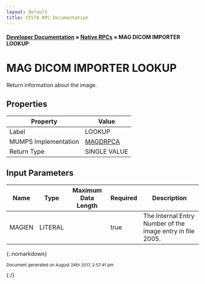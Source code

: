 ```yaml
---
layout: default
title: VISTA RPC Documentation
---
```


#### [Developer Documentation](../index) &#187; [Native RPCs](TableOfContents) &#187; MAG DICOM IMPORTER LOOKUP<br/>
# MAG DICOM IMPORTER LOOKUP

Return information about the image.

## Properties

Property | Value
--- | ---
Label | LOOKUP
MUMPS Implementation | [MAGDRPCA](http://code.osehra.org/dox/Routine_MAGDRPCA_source.html)
Return Type | SINGLE VALUE


## Input Parameters

Name | Type | Maximum Data Length | Required | Description
--- | --- | --- | --- | ---
MAGIEN | LITERAL |  | true | The Internal Entry Number of the image entry in file 2005.



{::nomarkdown} <br/><p style="font-size: 11px">Document generated on August 24th 2017, 2:57:41 pm</p>{:/}